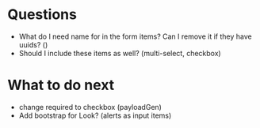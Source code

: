 # Questions
- What do I need name for in the form items? Can I remove it if they have uuids? ()
- Should I include these items as well? (multi-select, checkbox)


# What to do next
- change required to checkbox (payloadGen)
- Add bootstrap for Look? (alerts as input items)